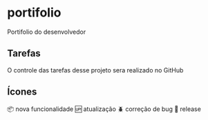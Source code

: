 # portifolio
Portifolio do desenvolvedor

## Tarefas

O controle das tarefas desse projeto sera realizado no GitHub

## Ícones

:package: nova funcionalidade
:up: atualização 
:beetle: correção de bug
:checkered_flag: release